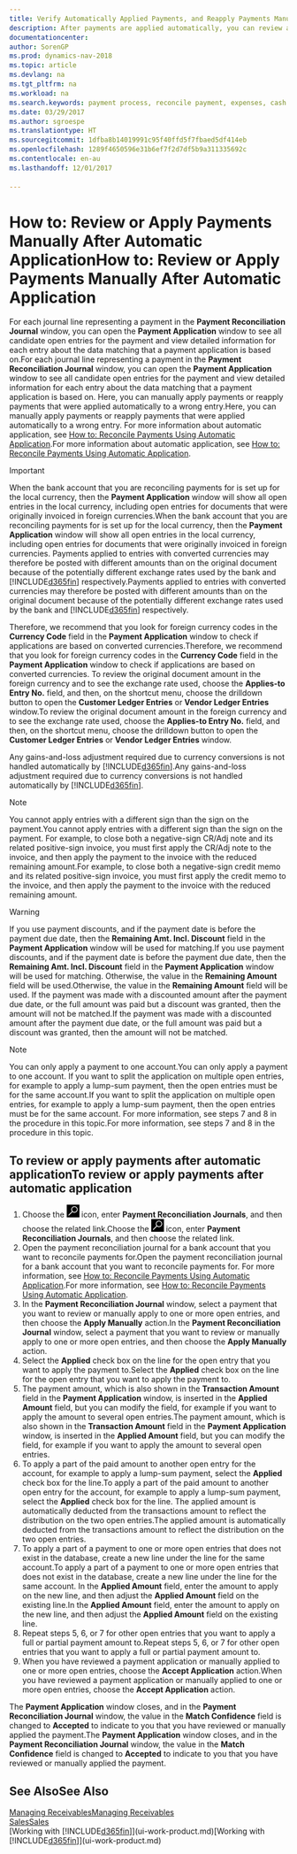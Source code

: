 ```yaml
---
title: Verify Automatically Applied Payments, and Reapply Payments Manually
description: After payments are applied automatically, you can review all the entries for a payment and manually reapply those that were applied incorrectly.
documentationcenter: 
author: SorenGP
ms.prod: dynamics-nav-2018
ms.topic: article
ms.devlang: na
ms.tgt_pltfrm: na
ms.workload: na
ms.search.keywords: payment process, reconcile payment, expenses, cash receipts
ms.date: 03/29/2017
ms.author: sgroespe
ms.translationtype: HT
ms.sourcegitcommit: 1dfba8b14019991c95f40ffd5f7fbaed5df414eb
ms.openlocfilehash: 1289f4650596e31b6ef7f2d7df5b9a311335692c
ms.contentlocale: en-au
ms.lasthandoff: 12/01/2017

---
```

# <a name="how-to-review-or-apply-payments-manually-after-automatic-application"></a><span data-ttu-id="7e4c4-103">How to: Review or Apply Payments Manually After Automatic Application</span><span class="sxs-lookup"><span data-stu-id="7e4c4-103">How to: Review or Apply Payments Manually After Automatic Application</span></span>
<span data-ttu-id="7e4c4-104">For each journal line representing a payment in the **Payment Reconciliation Journal** window, you can open the **Payment Application** window to see all candidate open entries for the payment and view detailed information for each entry about the data matching that a payment application is based on.</span><span class="sxs-lookup"><span data-stu-id="7e4c4-104">For each journal line representing a payment in the **Payment Reconciliation Journal** window, you can open the **Payment Application** window to see all candidate open entries for the payment and view detailed information for each entry about the data matching that a payment application is based on.</span></span> <span data-ttu-id="7e4c4-105">Here, you can manually apply payments or reapply payments that were applied automatically to a wrong entry.</span><span class="sxs-lookup"><span data-stu-id="7e4c4-105">Here, you can manually apply payments or reapply payments that were applied automatically to a wrong entry.</span></span> <span data-ttu-id="7e4c4-106">For more information about automatic application, see [How to: Reconcile Payments Using Automatic Application](receivables-how-reconcile-payments-auto-application.md).</span><span class="sxs-lookup"><span data-stu-id="7e4c4-106">For more information about automatic application, see [How to: Reconcile Payments Using Automatic Application](receivables-how-reconcile-payments-auto-application.md).</span></span>

> [!IMPORTANT]  
>   <span data-ttu-id="7e4c4-107">When the bank account that you are reconciling payments for is set up for the local currency, then the **Payment Application** window will show all open entries in the local currency, including open entries for documents that were originally invoiced in foreign currencies.</span><span class="sxs-lookup"><span data-stu-id="7e4c4-107">When the bank account that you are reconciling payments for is set up for the local currency, then the **Payment Application** window will show all open entries in the local currency, including open entries for documents that were originally invoiced in foreign currencies.</span></span> <span data-ttu-id="7e4c4-108">Payments applied to entries with converted currencies may therefore be posted with different amounts than on the original document because of the potentially different exchange rates used by the bank and [!INCLUDE[d365fin](includes/d365fin_md.md)] respectively.</span><span class="sxs-lookup"><span data-stu-id="7e4c4-108">Payments applied to entries with converted currencies may therefore be posted with different amounts than on the original document because of the potentially different exchange rates used by the bank and [!INCLUDE[d365fin](includes/d365fin_md.md)] respectively.</span></span>

<span data-ttu-id="7e4c4-109">Therefore, we recommend that you look for foreign currency codes in the **Currency Code** field in the **Payment Application** window to check if applications are based on converted currencies.</span><span class="sxs-lookup"><span data-stu-id="7e4c4-109">Therefore, we recommend that you look for foreign currency codes in the **Currency Code** field in the **Payment Application** window to check if applications are based on converted currencies.</span></span> <span data-ttu-id="7e4c4-110">To review the original document amount in the foreign currency and to see the exchange rate used, choose the **Applies-to Entry No.** field, and then, on the shortcut menu, choose the drilldown button to open the **Customer Ledger Entries** or **Vendor Ledger Entries** window.</span><span class="sxs-lookup"><span data-stu-id="7e4c4-110">To review the original document amount in the foreign currency and to see the exchange rate used, choose the **Applies-to Entry No.** field, and then, on the shortcut menu, choose the drilldown button to open the **Customer Ledger Entries** or **Vendor Ledger Entries** window.</span></span>

<span data-ttu-id="7e4c4-111">Any gains-and-loss adjustment required due to currency conversions is not handled automatically by [!INCLUDE[d365fin](includes/d365fin_md.md)].</span><span class="sxs-lookup"><span data-stu-id="7e4c4-111">Any gains-and-loss adjustment required due to currency conversions is not handled automatically by [!INCLUDE[d365fin](includes/d365fin_md.md)].</span></span>

> [!NOTE]  
>   <span data-ttu-id="7e4c4-112">You cannot apply entries with a different sign than the sign on the payment.</span><span class="sxs-lookup"><span data-stu-id="7e4c4-112">You cannot apply entries with a different sign than the sign on the payment.</span></span> <span data-ttu-id="7e4c4-113">For example, to close both a negative-sign CR/Adj note and its related positive-sign invoice, you must first apply the CR/Adj note to the invoice, and then apply the payment to the invoice with the reduced remaining amount.</span><span class="sxs-lookup"><span data-stu-id="7e4c4-113">For example, to close both a negative-sign credit memo and its related positive-sign invoice, you must first apply the credit memo to the invoice, and then apply the payment to the invoice with the reduced remaining amount.</span></span>

> [!WARNING]  
>   <span data-ttu-id="7e4c4-114">If you use payment discounts, and if the payment date is before the payment due date, then the **Remaining Amt. Incl. Discount** field in the **Payment Application** window will be used for matching.</span><span class="sxs-lookup"><span data-stu-id="7e4c4-114">If you use payment discounts, and if the payment date is before the payment due date, then the **Remaining Amt. Incl. Discount** field in the **Payment Application** window will be used for matching.</span></span> <span data-ttu-id="7e4c4-115">Otherwise, the value in the **Remaining Amount** field will be used.</span><span class="sxs-lookup"><span data-stu-id="7e4c4-115">Otherwise, the value in the **Remaining Amount** field will be used.</span></span> <span data-ttu-id="7e4c4-116">If the payment was made with a discounted amount after the payment due date, or the full amount was paid but a discount was granted, then the amount will not be matched.</span><span class="sxs-lookup"><span data-stu-id="7e4c4-116">If the payment was made with a discounted amount after the payment due date, or the full amount was paid but a discount was granted, then the amount will not be matched.</span></span>

> [!NOTE]  
>   <span data-ttu-id="7e4c4-117">You can only apply a payment to one account.</span><span class="sxs-lookup"><span data-stu-id="7e4c4-117">You can only apply a payment to one account.</span></span> <span data-ttu-id="7e4c4-118">If you want to split the application on multiple open entries, for example to apply a lump-sum payment, then the open entries must be for the same account.</span><span class="sxs-lookup"><span data-stu-id="7e4c4-118">If you want to split the application on multiple open entries, for example to apply a lump-sum payment, then the open entries must be for the same account.</span></span> <span data-ttu-id="7e4c4-119">For more information, see steps 7 and 8 in the procedure in this topic.</span><span class="sxs-lookup"><span data-stu-id="7e4c4-119">For more information, see steps 7 and 8 in the procedure in this topic.</span></span>

## <a name="to-review-or-apply-payments-after-automatic-application"></a><span data-ttu-id="7e4c4-120">To review or apply payments after automatic application</span><span class="sxs-lookup"><span data-stu-id="7e4c4-120">To review or apply payments after automatic application</span></span>
1. <span data-ttu-id="7e4c4-121">Choose the ![Search for Page or Report](media/ui-search/search_small.png "Search for Page or Report icon") icon, enter **Payment Reconciliation Journals**, and then choose the related link.</span><span class="sxs-lookup"><span data-stu-id="7e4c4-121">Choose the ![Search for Page or Report](media/ui-search/search_small.png "Search for Page or Report icon") icon, enter **Payment Reconciliation Journals**, and then choose the related link.</span></span>
2. <span data-ttu-id="7e4c4-122">Open the payment reconciliation journal for a bank account that you want to reconcile payments for.</span><span class="sxs-lookup"><span data-stu-id="7e4c4-122">Open the payment reconciliation journal for a bank account that you want to reconcile payments for.</span></span> <span data-ttu-id="7e4c4-123">For more information, see [How to: Reconcile Payments Using Automatic Application](receivables-how-reconcile-payments-auto-application.md).</span><span class="sxs-lookup"><span data-stu-id="7e4c4-123">For more information, see [How to: Reconcile Payments Using Automatic Application](receivables-how-reconcile-payments-auto-application.md).</span></span>
3. <span data-ttu-id="7e4c4-124">In the **Payment Reconciliation Journal** window, select a payment that you want to review or manually apply to one or more open entries, and then choose the **Apply Manually** action.</span><span class="sxs-lookup"><span data-stu-id="7e4c4-124">In the **Payment Reconciliation Journal** window, select a payment that you want to review or manually apply to one or more open entries, and then choose the **Apply Manually** action.</span></span>
4. <span data-ttu-id="7e4c4-125">Select the **Applied** check box on the line for the open entry that you want to apply the payment to.</span><span class="sxs-lookup"><span data-stu-id="7e4c4-125">Select the **Applied** check box on the line for the open entry that you want to apply the payment to.</span></span>
5. <span data-ttu-id="7e4c4-126">The payment amount, which is also shown in the **Transaction Amount** field in the **Payment Application** window, is inserted in the **Applied Amount** field, but you can modify the field, for example if you want to apply the amount to several open entries.</span><span class="sxs-lookup"><span data-stu-id="7e4c4-126">The payment amount, which is also shown in the **Transaction Amount** field in the **Payment Application** window, is inserted in the **Applied Amount** field, but you can modify the field, for example if you want to apply the amount to several open entries.</span></span>
6. <span data-ttu-id="7e4c4-127">To apply a part of the paid amount to another open entry for the account, for example to apply a lump-sum payment, select the **Applied** check box for the line.</span><span class="sxs-lookup"><span data-stu-id="7e4c4-127">To apply a part of the paid amount to another open entry for the account, for example to apply a lump-sum payment, select the **Applied** check box for the line.</span></span> <span data-ttu-id="7e4c4-128">The applied amount is automatically deducted from the transactions amount to reflect the distribution on the two open entries.</span><span class="sxs-lookup"><span data-stu-id="7e4c4-128">The applied amount is automatically deducted from the transactions amount to reflect the distribution on the two open entries.</span></span>
7. <span data-ttu-id="7e4c4-129">To apply a part of a payment to one or more open entries that does not exist in the database, create a new line under the line for the same account.</span><span class="sxs-lookup"><span data-stu-id="7e4c4-129">To apply a part of a payment to one or more open entries that does not exist in the database, create a new line under the line for the same account.</span></span> <span data-ttu-id="7e4c4-130">In the **Applied Amount** field, enter the amount to apply on the new line, and then adjust the **Applied Amount** field on the existing line.</span><span class="sxs-lookup"><span data-stu-id="7e4c4-130">In the **Applied Amount** field, enter the amount to apply on the new line, and then adjust the **Applied Amount** field on the existing line.</span></span>
8. <span data-ttu-id="7e4c4-131">Repeat steps 5, 6, or 7 for other open entries that you want to apply a full or partial payment amount to.</span><span class="sxs-lookup"><span data-stu-id="7e4c4-131">Repeat steps 5, 6, or 7 for other open entries that you want to apply a full or partial payment amount to.</span></span>
9. <span data-ttu-id="7e4c4-132">When you have reviewed a payment application or manually applied to one or more open entries, choose the **Accept Application** action.</span><span class="sxs-lookup"><span data-stu-id="7e4c4-132">When you have reviewed a payment application or manually applied to one or more open entries, choose the **Accept Application** action.</span></span>

<span data-ttu-id="7e4c4-133">The **Payment Application** window  closes, and in the **Payment Reconciliation Journal** window, the value in the **Match Confidence** field is changed to **Accepted** to indicate to you that you have reviewed or manually applied the payment.</span><span class="sxs-lookup"><span data-stu-id="7e4c4-133">The **Payment Application** window  closes, and in the **Payment Reconciliation Journal** window, the value in the **Match Confidence** field is changed to **Accepted** to indicate to you that you have reviewed or manually applied the payment.</span></span>

## <a name="see-also"></a><span data-ttu-id="7e4c4-134">See Also</span><span class="sxs-lookup"><span data-stu-id="7e4c4-134">See Also</span></span>
[<span data-ttu-id="7e4c4-135">Managing Receivables</span><span class="sxs-lookup"><span data-stu-id="7e4c4-135">Managing Receivables</span></span>](receivables-manage-receivables.md)  
[<span data-ttu-id="7e4c4-136">Sales</span><span class="sxs-lookup"><span data-stu-id="7e4c4-136">Sales</span></span>](sales-manage-sales.md)  
<span data-ttu-id="7e4c4-137">[Working with [!INCLUDE[d365fin](includes/d365fin_md.md)]](ui-work-product.md)</span><span class="sxs-lookup"><span data-stu-id="7e4c4-137">[Working with [!INCLUDE[d365fin](includes/d365fin_md.md)]](ui-work-product.md)</span></span>

